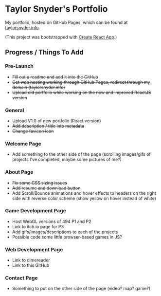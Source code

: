 # Taylor Snyder's Portfolio

My portfolio, hosted on GitHub Pages, which can be found at [taylorsnyder.info](https://taylorsnyder.info).

(This project was bootstrapped with [Create React App](https://github.com/facebook/create-react-app).)

## Progress / Things To Add

### Pre-Launch
- ~~Fill out a readme and add it into the GitHub~~
- ~~Get web hosting working through GitHub Pages, redirect through my domain (taylorsnyder.info)~~
- ~~Upload old portfolio while working on the new and improved ReactJS version~~

### General
- ~~Upload V1.0 of new portfolio (React version)~~
- ~~Add description / title into metadata~~
- ~~Change favicon icon~~

### Welcome Page
- Add something to the other side of the page (scrolling images/gifs of projects I've completed, maybe some pictures of me?)

### About Page
- ~~Fix some CSS sizing issues~~
- ~~Add resume and download button~~
- Add Scroll/Bounce animations and hover effects to headers on the right side with reverse color scheme (show yellow on hover instead of white)

### Game Development Page
- Host WebGL versions of 494 P1 and P2
- Link to itch.io page for P3
- Add gifs/images/descriptions to each of the projects
- Possible code some little browser-based games in JS?

### Web Development Page
- Link to dlmereader
- Link to this GitHub

### Contact Page
- Something to put on the other side of the page (video? map? game?)
